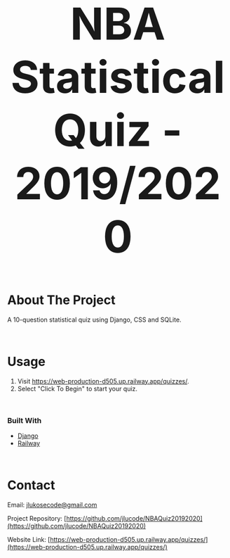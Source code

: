 # <h1 align="center" style="font-size: 100">NBA Statistical Quiz - 2019/2020</h1>

<!-- USAGE EXAMPLES -->
# About The Project
A 10-question statistical quiz using Django, CSS and SQLite.

<br/>

<!-- USAGE EXAMPLES -->
# Usage

1) Visit https://web-production-d505.up.railway.app/quizzes/.
2) Select "Click To Begin" to start your quiz.

<br/>

<!-- BUILT WITH -->
### Built With

* [Django](https://www.djangoproject.com/)
* [Railway](https://railway.app/)

<br/>

<!-- CONTACT -->
# Contact

Email: jlukosecode@gmail.com

Project Repository: [https://github.com/jlucode/NBAQuiz20192020](https://github.com/jlucode/NBAQuiz20192020)

Website Link: [https://web-production-d505.up.railway.app/quizzes/](https://web-production-d505.up.railway.app/quizzes/)

